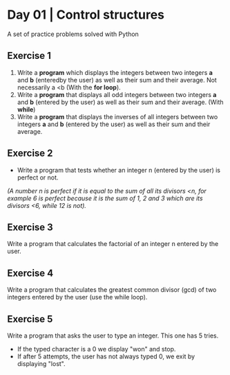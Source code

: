 # Day 01 | Control structures
A set of practice problems solved with Python
## Exercise 1 
1. Write a __program__ which displays the integers between two integers __a__ and __b__ (enteredby the user) as well as their sum and their average. Not necessarily a <b (With the __for loop__).
2. Write a __program__ that displays all odd integers between two integers __a__ and __b__ (entered by the user) as well as their sum and their average. (With __while__)
3. Write a __program__ that displays the inverses of all integers between two integers __a__ and __b__ (entered by the user) as well as their sum and their average.

## Exercise 2
* Write a program that tests whether an integer n (entered by the user) is perfect or not.

_(A number n is perfect if it is equal to the sum of all its divisors <n, for example 6 is perfect because it is the sum of 1, 2 and 3 which are its divisors <6, while 12 is not)._

## Exercise 3
Write a program that calculates the factorial of an integer n entered by the user.

## Exercise 4
Write a program that calculates the greatest common divisor (gcd) of two integers entered by the user (use the while loop).

## Exercise 5
Write a program that asks the user to type an integer. This one has 5 tries.
* If the typed character is a 0 we display "won" and stop.
* If after 5 attempts, the user has not always typed 0, we exit by displaying "lost".
